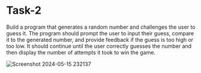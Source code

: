 # Task-2
Build a program that generates a
random number and challenges the
user to guess it. The program
should prompt the user to input
their guess, compare it to the
generated number, and provide
feedback if the guess is too high or
too low. It should continue until the
user correctly guesses the number
and then display the number of
attempts it took to win the game.

![Screenshot 2024-05-15 232137](https://github.com/Vyxxhu/Task-2/assets/149455773/50017e9b-d78a-41b9-9459-c89d4d3a3a30)
